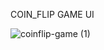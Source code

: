 COIN_FLIP GAME UI






![coinflip-game (1)](https://github.com/user-attachments/assets/eb63add1-e8fd-4463-98de-f971bc5068ae)
